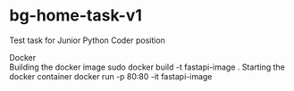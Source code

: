 # bg-home-task-v1
Test task for Junior Python Coder position

Docker<br>
Building the docker image
sudo docker build -t fastapi-image .
Starting the docker container
docker run -p 80:80 -it fastapi-image

